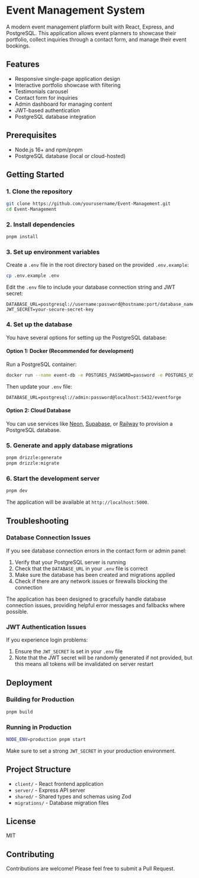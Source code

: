 # Event Management System

A modern event management platform built with React, Express, and PostgreSQL. This application allows event planners to showcase their portfolio, collect inquiries through a contact form, and manage their event bookings.

## Features

- Responsive single-page application design
- Interactive portfolio showcase with filtering
- Testimonials carousel
- Contact form for inquiries
- Admin dashboard for managing content
- JWT-based authentication
- PostgreSQL database integration

## Prerequisites

- Node.js 16+ and npm/pnpm
- PostgreSQL database (local or cloud-hosted)

## Getting Started

### 1. Clone the repository

```bash
git clone https://github.com/yourusername/Event-Management.git
cd Event-Management
```

### 2. Install dependencies

```bash
pnpm install
```

### 3. Set up environment variables

Create a `.env` file in the root directory based on the provided `.env.example`:

```bash
cp .env.example .env
```

Edit the `.env` file to include your database connection string and JWT secret:

```
DATABASE_URL=postgresql://username:password@hostname:port/database_name
JWT_SECRET=your-secure-secret-key
```

### 4. Set up the database

You have several options for setting up the PostgreSQL database:

#### Option 1: Docker (Recommended for development)

Run a PostgreSQL container:

```bash
docker run --name event-db -e POSTGRES_PASSWORD=password -e POSTGRES_USER=admin -e POSTGRES_DB=eventforge -p 5432:5432 -d postgres
```

Then update your `.env` file:

```
DATABASE_URL=postgresql://admin:password@localhost:5432/eventforge
```

#### Option 2: Cloud Database

You can use services like [Neon](https://neon.tech), [Supabase](https://supabase.com), or [Railway](https://railway.app) to provision a PostgreSQL database.

### 5. Generate and apply database migrations

```bash
pnpm drizzle:generate
pnpm drizzle:migrate
```

### 6. Start the development server

```bash
pnpm dev
```

The application will be available at `http://localhost:5000`.

## Troubleshooting

### Database Connection Issues

If you see database connection errors in the contact form or admin panel:

1. Verify that your PostgreSQL server is running
2. Check that the `DATABASE_URL` in your `.env` file is correct
3. Make sure the database has been created and migrations applied
4. Check if there are any network issues or firewalls blocking the connection

The application has been designed to gracefully handle database connection issues, providing helpful error messages and fallbacks where possible.

### JWT Authentication Issues

If you experience login problems:

1. Ensure the `JWT_SECRET` is set in your `.env` file
2. Note that the JWT secret will be randomly generated if not provided, but this means all tokens will be invalidated on server restart

## Deployment

### Building for Production

```bash
pnpm build
```

### Running in Production

```bash
NODE_ENV=production pnpm start
```

Make sure to set a strong `JWT_SECRET` in your production environment.

## Project Structure

- `client/` - React frontend application
- `server/` - Express API server
- `shared/` - Shared types and schemas using Zod
- `migrations/` - Database migration files

## License

MIT

## Contributing

Contributions are welcome! Please feel free to submit a Pull Request.